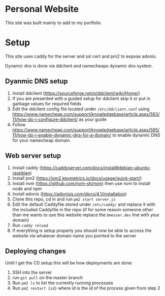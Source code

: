 # Personal Website

This site was built mainly to add to my portfolio

# Setup

This site uses caddy for the server and ssl cert and pm2 to expose adonis.

Dynamic dns is done via ddclient and namecheaps dynamic dns system.

## Dyanmic DNS setup

1. Install ddclient (https://sourceforge.net/p/ddclient/wiki/Home/)
2. If you are presented with a guided setup for ddclient skip it or put in garbage values for required fields
3. Edit the ddclient config file located under `/etc/ddclient.conf` using https://www.namecheap.com/support/knowledgebase/article.aspx/583/11/how-do-i-configure-ddclient/ as your guide
4. Follow https://www.namecheap.com/support/knowledgebase/article.aspx/595/11/how-do-i-enable-dynamic-dns-for-a-domain/ to enable dynamic DNS for your namecheap domain

## Web server setup

1. Install caddy (https://caddyserver.com/docs/install#debian-ubuntu-raspbian)
2. Install pm2 (https://pm2.keymetrics.io/docs/usage/quick-start/)
3. Install nvm (https://github.com/nvm-sh/nvm) then use nvm to install node and npm
4. Install adonis (https://adonisjs.com/docs/4.1/installation)
5. Clone this repo, cd in and run `pm2 start server.js`
6. Edit the default Caddyfile stored under `/etc/caddy/` and replace it with the included Caddyfile in the repo (if for some reason someone other than me wants to use this website replace the `bmesser.dev` line with your domain)
7. Run `caddy reload`
8. If everything is setup properly you should now be able to access the website via whatever domain name you pointed to the server

## Deploying changes

Until I get the CD setup this will be how deployments are done:

1. SSH into the server
2. run `git pull` on the master branch
3. Run `pm2 ls` to list the currently running processes
4. Run `pm2 restart {id}` where id is the id of the process given from step 2
